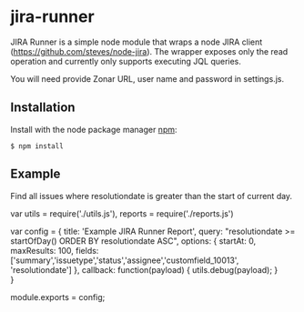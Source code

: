 # jira-runner

JIRA Runner is a simple node module that wraps a node JIRA client (https://github.com/steves/node-jira).  The wrapper exposes only the read operation and currently only supports executing JQL queries.  

You will need provide Zonar URL, user name and password in settings.js.

## Installation ##

  Install with the node package manager [npm](http://npmjs.org):

    $ npm install

## Example ##

Find all issues where resolutiondate is greater than the start of current day.

  var utils = require('./utils.js'),
    reports = require('./reports.js')

  var config = {
    title: 'Example JIRA Runner Report',
    query: "resolutiondate >= startOfDay() ORDER BY resolutiondate ASC",
    options: {
      startAt: 0,
      maxResults: 100,
      fields: ['summary','issuetype','status','assignee','customfield_10013', 'resolutiondate']
    },
    callback: function(payload) {
      utils.debug(payload);
    }	
  }

  module.exports = config;

